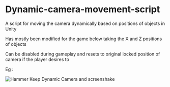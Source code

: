 # Dynamic-camera-movement-script
A script for moving the camera dynamically based on positions of objects in Unity

Has mostly been modified for the game below taking the X and Z positions of objects

Can be disabled during gameplay and resets to original locked position of camera if the player desires to

Eg :

![Hammer Keep Dynamic Camera and screenshake](https://user-images.githubusercontent.com/54014788/137070731-e522205f-552f-4fc1-a6c2-d9075b6f0c4b.gif)

